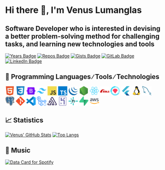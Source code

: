 # Hi there 👋, I'm Venus Lumanglas

## Software Developer who is interested in devising a better problem-solving method for challenging tasks, and learning new technologies and tools

[![Years Badge](https://badges.pufler.dev/years/binos30)](https://badges.pufler.dev)
[![Repos Badge](https://badges.pufler.dev/repos/binos30)](https://github.com/binos30?tab=repositories)
[![Gists Badge](https://badges.pufler.dev/gists/binos30)](https://gist.github.com/binos30)
[![GitLab Badge](https://img.shields.io/badge/GitLab-Profile-orange?logo=gitlab&style=flat)](https://gitlab.com/binos30)
[![LinkedIn Badge](https://img.shields.io/badge/LinkedIn-Profile-informational?style=flat&logo=linkedin&logoColor=white&color=0D76A8)](https://www.linkedin.com/in/binos30/)

## 🚀 Programming Languages &#x2215; Tools &#x2215; Technologies

<div>
  <img src="https://raw.githubusercontent.com/devicons/devicon/master/icons/html5/html5-original.svg" alt="html5" width="30" height="30" title="HTML5" />
  <img src="https://raw.githubusercontent.com/devicons/devicon/master/icons/css3/css3-original.svg" alt="css3" width="30" height="30" title="CSS3" />
  <img src="https://raw.githubusercontent.com/devicons/devicon/master/icons/bootstrap/bootstrap-original.svg" alt="bootstrap" width="30" height="30" title="Bootstrap" />
  <img src="https://raw.githubusercontent.com/devicons/devicon/master/icons/tailwindcss/tailwindcss-original.svg" alt="tailwindcss" width="30" height="30" title="Tailwind CSS" />
  <img src="https://raw.githubusercontent.com/devicons/devicon/master/icons/javascript/javascript-original.svg" alt="javascript" width="30" height="30" title="JavaScript" />
  <img src="https://raw.githubusercontent.com/devicons/devicon/master/icons/typescript/typescript-original.svg" alt="typescript" width="30" height="30" title="TypeScript" />
  <img src="https://raw.githubusercontent.com/devicons/devicon/master/icons/jquery/jquery-original.svg" alt="jQuery" width="30" height="30" title="jQuery" />
  <img src="https://raw.githubusercontent.com/devicons/devicon/master/icons/nodejs/nodejs-original.svg" alt="nodejs" width="30" height="30" title="Node.js" />
  <img src="https://raw.githubusercontent.com/devicons/devicon/master/icons/react/react-original.svg" alt="react" width="30" height="30" title="React.js" />
  <img src="https://raw.githubusercontent.com/devicons/devicon/master/icons/rails/rails-plain-wordmark.svg" alt="rails" width="30" height="30" title="Ruby on Rails" />
  <img src="https://raw.githubusercontent.com/devicons/devicon/master/icons/rspec/rspec-original.svg" alt="rspec" width="30" height="30" title="RSpec" />
  <img src="https://raw.githubusercontent.com/devicons/devicon/master/icons/flutter/flutter-original.svg" alt="flutter" width="30" height="30" title="Flutter" />
  <img src="https://raw.githubusercontent.com/devicons/devicon/master/icons/linux/linux-original.svg" alt="linux" width="30" height="30" title="Linux" />
  <img src="https://raw.githubusercontent.com/devicons/devicon/master/icons/mysql/mysql-original.svg" alt="mysql" width="30" height="30" title="MySQL" />
  <img src="https://raw.githubusercontent.com/devicons/devicon/master/icons/postgresql/postgresql-original.svg" alt="postgresql" width="30" height="30" title="PostgreSQL" />
  <img src="https://raw.githubusercontent.com/devicons/devicon/master/icons/git/git-original.svg" alt="git" width="30" height="30" title="Git" />
  <img src="https://raw.githubusercontent.com/devicons/devicon/master/icons/vscode/vscode-original.svg" alt="vscode" width="30" height="30" title="Visual Studio Code" />
  <img src="https://raw.githubusercontent.com/devicons/devicon/master/icons/githubactions/githubactions-original.svg" alt="githubactions" width="30" height="30" title="GitHub Actions" />
  <img src="https://raw.githubusercontent.com/devicons/devicon/master/icons/sentry/sentry-original.svg" alt="sentry" width="30" height="30" title="Sentry" />
  <img src="https://raw.githubusercontent.com/devicons/devicon/master/icons/heroku/heroku-original.svg" alt="heroku" width="30" height="30" title="Heroku" />
  <img src="https://raw.githubusercontent.com/devicons/devicon/master/icons/netlify/netlify-original.svg" alt="netlify" width="30" height="30" title="Netlify" />
  <img src="https://raw.githubusercontent.com/devicons/devicon/master/icons/supabase/supabase-original.svg" alt="supabase" width="30" height="30" title="Supabase" />
  <img src="https://raw.githubusercontent.com/devicons/devicon/master/icons/amazonwebservices/amazonwebservices-original-wordmark.svg" alt="amazonwebservices" width="30" height="30" title="Amazon Web Services (AWS)" />
</div>

## &#x1f4c8; Statistics

[![Venus' GitHub Stats](https://github-readme-stats.vercel.app/api?username=binos30&show_icons=true&line_height=27&title_color=ffffff&text_color=c9cacc&icon_color=4AB097&bg_color=1A2B34&hide=contribs&include_all_commits=true)](https://github.com/binos30)
[![Top Langs](https://github-readme-stats.vercel.app/api/top-langs/?username=binos30&langs_count=6&layout=compact&hide=html,css,scss,sass,c%2B%2B,cmake&title_color=ffffff&text_color=c9cacc&icon_color=4AB197&bg_color=1A2B34&exclude_repo=foodie-web)](https://github.com/binos30)

## 🎵 Music

[![Data Card for Spotify](https://data-card-for-spotify.herokuapp.com/api/card?user_id=groundzero30)](https://open.spotify.com/user/groundzero30)
